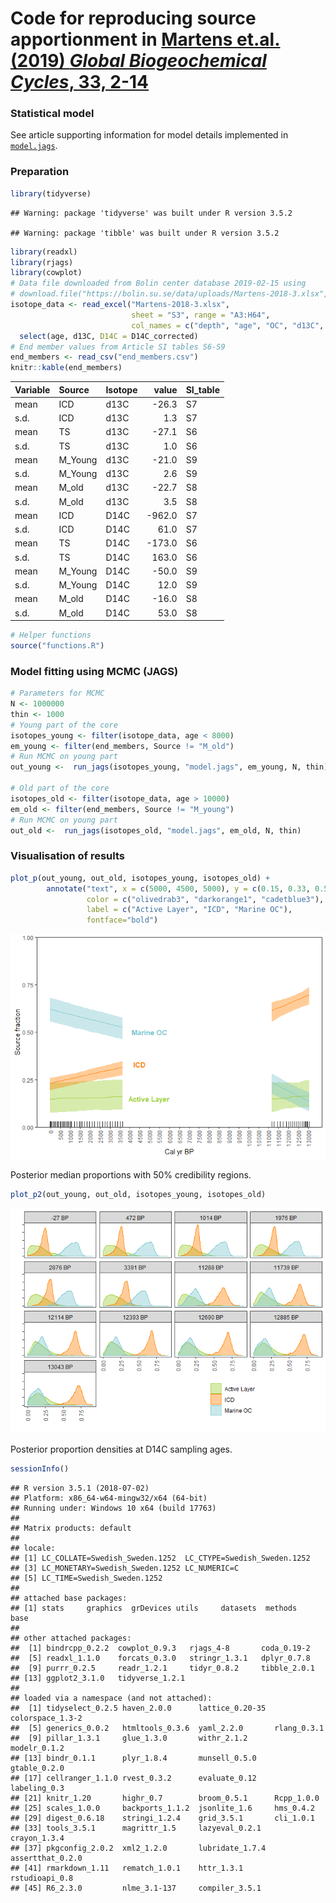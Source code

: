 Code for reproducing source apportionment in [Martens et.al. (2019)
*Global Biogeochemical Cycles*, 33,
2-14](https://agupubs.onlinelibrary.wiley.com/doi/full/10.1029/2018GB005969)
================

### Statistical model

See article supporting information for model details implemented in
[`model.jags`](model.jags).

### Preparation

``` r
library(tidyverse)
```

    ## Warning: package 'tidyverse' was built under R version 3.5.2

    ## Warning: package 'tibble' was built under R version 3.5.2

``` r
library(readxl)
library(rjags)
library(cowplot)
# Data file downloaded from Bolin center database 2019-02-15 using
# download.file("https://bolin.su.se/data/uploads/Martens-2018-3.xlsx", destfile = "Martens-2018-3.xlsx", mode = "wb")
isotope_data <- read_excel("Martens-2018-3.xlsx", 
                           sheet = "S3", range = "A3:H64",
                           col_names = c("depth", "age", "OC", "d13C", "OC_flux", "lab", "D14C_raw", "D14C_corrected")) %>% 
  select(age, d13C, D14C = D14C_corrected)
# End member values from Article SI tables S6-S9
end_members <- read_csv("end_members.csv")
knitr::kable(end_members)
```

| Variable | Source   | Isotope |   value | SI\_table |
| :------- | :------- | :------ | ------: | :-------- |
| mean     | ICD      | d13C    |  \-26.3 | S7        |
| s.d.     | ICD      | d13C    |     1.3 | S7        |
| mean     | TS       | d13C    |  \-27.1 | S6        |
| s.d.     | TS       | d13C    |     1.0 | S6        |
| mean     | M\_Young | d13C    |  \-21.0 | S9        |
| s.d.     | M\_Young | d13C    |     2.6 | S9        |
| mean     | M\_old   | d13C    |  \-22.7 | S8        |
| s.d.     | M\_old   | d13C    |     3.5 | S8        |
| mean     | ICD      | D14C    | \-962.0 | S7        |
| s.d.     | ICD      | D14C    |    61.0 | S7        |
| mean     | TS       | D14C    | \-173.0 | S6        |
| s.d.     | TS       | D14C    |   163.0 | S6        |
| mean     | M\_Young | D14C    |  \-50.0 | S9        |
| s.d.     | M\_Young | D14C    |    12.0 | S9        |
| mean     | M\_old   | D14C    |  \-16.0 | S8        |
| s.d.     | M\_old   | D14C    |    53.0 | S8        |

``` r
# Helper functions
source("functions.R")
```

### Model fitting using MCMC (JAGS)

``` r
# Parameters for MCMC
N <- 1000000
thin <- 1000
# Young part of the core
isotopes_young <- filter(isotope_data, age < 8000)
em_young <- filter(end_members, Source != "M_old")
# Run MCMC on young part
out_young <-  run_jags(isotopes_young, "model.jags", em_young, N, thin)

# Old part of the core
isotopes_old <- filter(isotope_data, age > 10000)
em_old <- filter(end_members, Source != "M_young")
# Run MCMC on young part
out_old <-  run_jags(isotopes_old, "model.jags", em_old, N, thin)
```

### Visualisation of results

``` r
plot_p(out_young, out_old, isotopes_young, isotopes_old) +
        annotate("text", x = c(5000, 4500, 5000), y = c(0.15, 0.33, 0.5), 
                 color = c("olivedrab3", "darkorange1", "cadetblue3"),
                 label = c("Active Layer", "ICD", "Marine OC"),
                 fontface="bold")
```

![](README_files/figure-gfm/unnamed-chunk-3-1.png)<!-- -->

Posterior median proportions with 50% credibility regions.

``` r
plot_p2(out_young, out_old, isotopes_young, isotopes_old) 
```

![](README_files/figure-gfm/unnamed-chunk-4-1.png)<!-- -->

Posterior proportion densities at D14C sampling ages.

``` r
sessionInfo()
```

    ## R version 3.5.1 (2018-07-02)
    ## Platform: x86_64-w64-mingw32/x64 (64-bit)
    ## Running under: Windows 10 x64 (build 17763)
    ## 
    ## Matrix products: default
    ## 
    ## locale:
    ## [1] LC_COLLATE=Swedish_Sweden.1252  LC_CTYPE=Swedish_Sweden.1252   
    ## [3] LC_MONETARY=Swedish_Sweden.1252 LC_NUMERIC=C                   
    ## [5] LC_TIME=Swedish_Sweden.1252    
    ## 
    ## attached base packages:
    ## [1] stats     graphics  grDevices utils     datasets  methods   base     
    ## 
    ## other attached packages:
    ##  [1] bindrcpp_0.2.2  cowplot_0.9.3   rjags_4-8       coda_0.19-2    
    ##  [5] readxl_1.1.0    forcats_0.3.0   stringr_1.3.1   dplyr_0.7.8    
    ##  [9] purrr_0.2.5     readr_1.2.1     tidyr_0.8.2     tibble_2.0.1   
    ## [13] ggplot2_3.1.0   tidyverse_1.2.1
    ## 
    ## loaded via a namespace (and not attached):
    ##  [1] tidyselect_0.2.5 haven_2.0.0      lattice_0.20-35  colorspace_1.3-2
    ##  [5] generics_0.0.2   htmltools_0.3.6  yaml_2.2.0       rlang_0.3.1     
    ##  [9] pillar_1.3.1     glue_1.3.0       withr_2.1.2      modelr_0.1.2    
    ## [13] bindr_0.1.1      plyr_1.8.4       munsell_0.5.0    gtable_0.2.0    
    ## [17] cellranger_1.1.0 rvest_0.3.2      evaluate_0.12    labeling_0.3    
    ## [21] knitr_1.20       highr_0.7        broom_0.5.1      Rcpp_1.0.0      
    ## [25] scales_1.0.0     backports_1.1.2  jsonlite_1.6     hms_0.4.2       
    ## [29] digest_0.6.18    stringi_1.2.4    grid_3.5.1       cli_1.0.1       
    ## [33] tools_3.5.1      magrittr_1.5     lazyeval_0.2.1   crayon_1.3.4    
    ## [37] pkgconfig_2.0.2  xml2_1.2.0       lubridate_1.7.4  assertthat_0.2.0
    ## [41] rmarkdown_1.11   rematch_1.0.1    httr_1.3.1       rstudioapi_0.8  
    ## [45] R6_2.3.0         nlme_3.1-137     compiler_3.5.1
